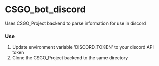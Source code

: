 # CSGO_bot_discord
Uses CSGO_Project backend to parse information for use in discord


### Use
1) Update environment variable 'DISCORD_TOKEN' to your discord API token
2) Clone the CSGO_Project backend to the same directory
